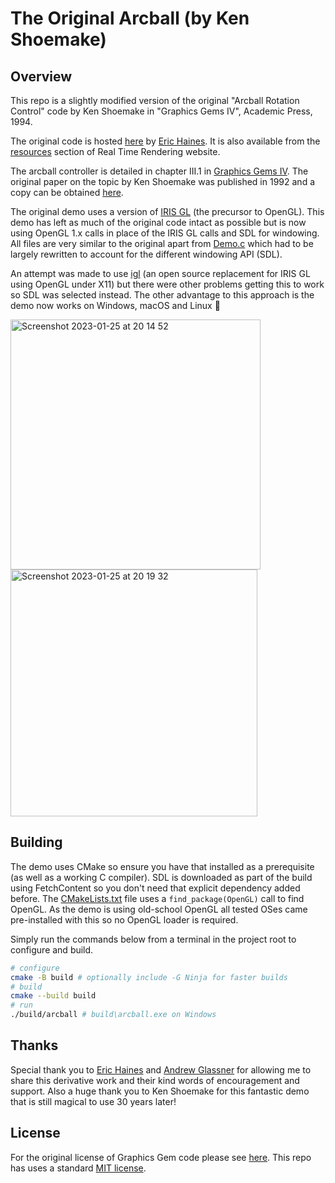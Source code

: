 # The Original Arcball (by Ken Shoemake)

## Overview

This repo is a slightly modified version of the original "Arcball Rotation Control" code by Ken Shoemake in "Graphics Gems IV", Academic Press, 1994.

The original code is hosted [here](https://github.com/erich666/GraphicsGems/tree/master/gemsiv/arcball) by [Eric Haines](https://github.com/erich666). It is also available from the [resources](https://www.realtimerendering.com/resources/GraphicsGems/gemsiv/arcball/) section of Real Time Rendering website.

The arcball controller is detailed in chapter III.1 in [Graphics Gems IV](https://amzn.eu/d/9F09jiK). The original paper on the topic by Ken Shoemake was published in 1992 and a copy can be obtained [here](https://www.talisman.org/~erlkonig/misc/shoemake92-arcball.pdf).

The original demo uses a version of [IRIS GL](https://en.wikipedia.org/wiki/IRIS_GL) (the precursor to OpenGL). This demo has left as much of the original code intact as possible but is now using OpenGL 1.x calls in place of the IRIS GL calls and SDL for windowing. All files are very similar to the original apart from [Demo.c](/Demo.c) which had to be largely rewritten to account for the different windowing API (SDL).

An attempt was made to use [igl](https://github.com/irixxxx/igl) (an open source replacement for IRIS GL using OpenGL under X11) but there were other problems getting this to work so SDL was selected instead. The other advantage to this approach is the demo now works on Windows, macOS and Linux 🥳

<img width="400" alt="Screenshot 2023-01-25 at 20 14 52" src="https://user-images.githubusercontent.com/1136625/215216747-689f0a80-9321-49be-a448-4ef5c99f6ac1.png">
<img width="395" alt="Screenshot 2023-01-25 at 20 19 32" src="https://user-images.githubusercontent.com/1136625/215217658-f248987a-c1c7-4654-b8ac-2228a86cd408.png">

## Building

The demo uses CMake so ensure you have that installed as a prerequisite (as well as a working C compiler). SDL is downloaded as part of the build using FetchContent so you don't need that explicit dependency added before. The [CMakeLists.txt](/CMakeLists.txt) file uses a `find_package(OpenGL)` call to find OpenGL. As the demo is using old-school OpenGL all tested OSes came pre-installed with this so no OpenGL loader is required.

Simply run the commands below from a terminal in the project root to configure and build.

```bash
# configure
cmake -B build # optionally include -G Ninja for faster builds
# build
cmake --build build
# run
./build/arcball # build\arcball.exe on Windows
```

## Thanks

Special thank you to [Eric Haines](https://erich.realtimerendering.com/) and [Andrew Glassner](https://www.glassner.com/) for allowing me to share this derivative work and their kind words of encouragement and support. Also a huge thank you to Ken Shoemake for this fantastic demo that is still magical to use 30 years later!

## License

For the original license of Graphics Gem code please see [here](https://github.com/erich666/GraphicsGems/blob/master/LICENSE.md). This repo has uses a standard [MIT license](/LICENSE.md).
